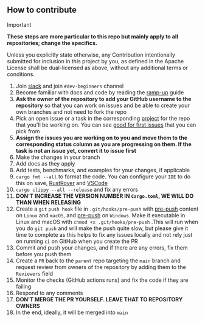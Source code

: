 ## How to contribute

> [!IMPORTANT]  
> **These steps are more particular to this repo but mainly apply to all repositories; change the specifics.**

Unless you explicitly state otherwise, any Contribution intentionally submitted for inclusion in this project by you, as
defined in the Apache License shall be dual-licensed as above, without any additional terms or conditions.

1. Join [slack](https://bit.ly/3UU1oXi) and join `#dev-beginners` channel
2. Become familiar with docs and code by reading the [ramp-up](docs/readme/Ramp-up.md) guide
3. **Ask the owner of the repository to add your GitHub username to the repository** so that you can work on issues and
   be able to create your own branches and not need to fork the repo
4. Pick an open issue or a task in the corresponding [project](https://github.com/users/radumarias/projects/1) for the
   repo that you'll be working on. You can
   see [good for first issues](https://github.com/radumarias/rencfs/issues?q=is%3Aissue+is%3Aopen+label%3A%22good+first+issue%22)
   that you can pick from
5. **Assign the issues you are working on to you and move them to the corresponding status column as you are progressing
   on them. If the task is not an issue yet, convert it to issue first**
6. Make the changes in your branch
7. Add docs as they apply
8. Add tests, benchmarks, and examples for your changes, if applicable
9. `cargo fmt --all` to format the code. You can configure your `IDE` to do this on
   save, [RustRover](https://www.jetbrains.com/help/rust/rustfmt.html)
   and [VSCode](https://code.visualstudio.com/docs/languages/rust#_formatting)
10. `cargo clippy --all --release` and fix any errors
11. **DON'T INCREASE THE VERSION NUMBER IN `Cargo.toml`, WE WILL DO THAN WHEN RELEASING**
12. Create a `git` `push hook` file in `.git/hooks/pre-push` with [pre-push](scripts/git-hooks/linux-macos/pre-push)
    content
    on `Linux` and `macOS`, and [pre-push](scripts/git-hooks/windows/pre-push) on `Windows`.
    Make it executable in Linux and macOS
    with `chmod +x .git/hooks/pre-push` .This will run when you do `git push` and will make the push quite
    slow, but please give it time to complete as this helps to fix any issues locally and not rely just on
    running `ci` on GitHub when you create the PR
13. Commit and push your changes, and if there are any errors, fix them before you push them
14. Create a `PR` back to the `parent` repo targeting the `main` branch and request review from
    owners of the repository by adding them to the `Reviewers` field
15. Monitor the checks (GitHub actions runs) and fix the code if they are failing
16. Respond to any comments
17. **DON'T MERGE THE PR YOURSELF. LEAVE THAT TO REPOSITORY OWNERS**
18. In the end, ideally, it will be merged into `main`
